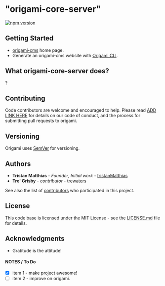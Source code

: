 # "origami-core-server"

[![npm version](https://badge.fury.io/js/origami-core-server.svg)](https://badge.fury.io/js/origami-core-server)

## Getting Started

- [origami-cms](http://www.origamicms.com/) home page.
- Generate an origami-cms website with [Origami CLI](https://github.com/origami-cms/cli).

## What origami-core-server does?

?

## Contributing

Code contributors are welcome and encouraged to help. Please read [ADD LINK HERE](https://github.com/origami-cms/core-server/graphs/contributors) for details on our code of conduct, and the process for submitting pull requests to origami.

## Versioning

Origami uses [SemVer](http://semver.org/) for versioning.

## Authors

- **Tristan Matthias** - _Founder_, _Initial work_ - [tristanMatthias](https://github.com/tristanMatthias)
- **Tre' Grisby** - _contributor_ - [trewaters](https://github.com/trewaters)

See also the list of [contributors](https://github.com/origami-cms/core-server/graphs/contributors) who participated in this project.

## License

This code base is licensed under the MIT License - see the [LICENSE.md](https://github.com/origami-cms/cms/blob/master/LICENSE) file for details.

## Acknowledgments

- Gratitude is the attitude!

#### NOTES / To Do

- [x] item 1 - make project awesome!
- [ ] item 2 - improve on origami.

